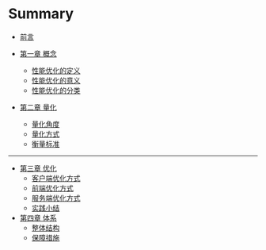 # Summary

* [前言](README.md)

* [第一章 概念]()
    * [性能优化的定义](chapter1/definition.md)
    * [性能优化的意义](chapter1/meaningful.md)
    * [性能优化的分类](chapter1/viewpoint.md)
* [第二章 量化]()
    * [量化角度](chapter2/pointcut.md)
    * [量化方式](chapter2/pathway.md)
    * [衡量标准](chapter2/standard.md)

---

* [第三章 优化]()
    * [客户端优化方式](chapter3/native.md)
    * [前端优化方式](chapter3/frontend.md)
    * [服务端优化方式](chapter3/service.md)
    * [实践小结](chapter3/summary.md)
* [第四章 体系]()
    * [整体结构](chapter4/construction.md)
    * [保障措施](chapter4/safeguard.md)

